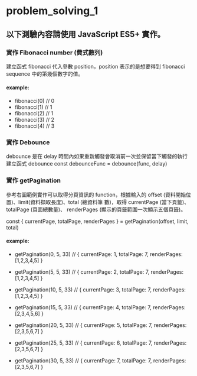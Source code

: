 # problem_solving_1

## 以下測驗內容請使用 JavaScript ES5+ 實作。

### 實作 Fibonacci number (費式數列)

建立函式 fibonacci 代入參數 position，position 表示的是想要得到 fibonacci
sequence 中的第幾個數字的值。

#### example:

- fibonacci(0) // 0
- fibonacci(1) // 1
- fibonacci(2) // 1
- fibonacci(3) // 2
- fibonacci(4) // 3

### 實作 Debounce

debounce 是在 delay 時間內如果重新觸發會取消前一次並保留當下觸發的執行
建立函式 debounce
const debounceFunc = debounce(func, delay)

### 實作 getPagination

參考右圖範例實作可以取得分頁資訊的 function，根據輸入的
offset (資料開始位置)、limit(資料擷取長度)、total (總資料筆
數)，取得 currentPage (當下頁籤)、totalPage (頁面總數量)、
renderPages (顯示的頁籤範圍一次顯示五個頁籤)。

const { currentPage, totalPage, renderPages } = getPagination(offset, limit, total)

#### example:

- getPagination(0, 5, 33) // { currentPage: 1, totalPage: 7, renderPages: [1,2,3,4,5] }

- getPagination(5, 5, 33) // { currentPage: 2, totalPage: 7, renderPages: [1,2,3,4,5] }

- getPagination(10, 5, 33) // { currentPage: 3, totalPage: 7, renderPages: [1,2,3,4,5] }

- getPagination(15, 5, 33) // { currentPage: 4, totalPage: 7, renderPages: [2,3,4,5,6] }

- getPagination(20, 5, 33) // { currentPage: 5, totalPage: 7, renderPages: [2,3,5,6,7] }

- getPagination(25, 5, 33) // { currentPage: 6, totalPage: 7, renderPages: [2,3,5,6,7] }

- getPagination(30, 5, 33) // { currentPage: 7, totalPage: 7, renderPages: [2,3,5,6,7] }

